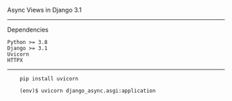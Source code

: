 Async Views in Django 3.1

******************
Dependencies

    Python >= 3.8
    Django >= 3.1
    Uvicorn
    HTTPX
***************************

        pip install uvicorn

        (env)$ uvicorn django_async.asgi:application

